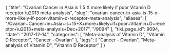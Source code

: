 {
    "title": "Ovarian Cancer in Asia is 1.5 X more likely if poor Vitamin D receptor \u2013 meta-analysis",
    "slug": "ovarian-cancer-in-asia-is-15-x-more-likely-if-poor-vitamin-d-receptor-meta-analysis",
    "aliases": [
        "/Ovarian+Cancer+in+Asia+is+15+X+more+likely+if+poor+Vitamin+D+receptor+\u2013+meta-analysis+Dec+2017",
        "/9094"
    ],
    "tiki_page_id": 9094,
    "date": "2017-12-14",
    "categories": [
        "Meta-analysis of Vitamin D",
        "Vitamin D Receptor",
        "Cancer - Ovarian"
    ],
    "tags": [
        "Cancer - Ovarian",
        "Meta-analysis of Vitamin D",
        "Vitamin D Receptor"
    ]
}